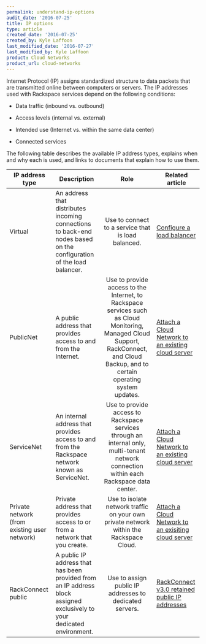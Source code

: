 ```yaml
---
permalink: understand-ip-options
audit_date: '2016-07-25'
title: IP options
type: article
created_date: '2016-07-25'
created_by: Kyle Laffoon
last_modified_date: '2016-07-27'
last_modified_by: Kyle Laffoon
product: Cloud Networks
product_url: cloud-networks
---
```


Internet Protocol (IP) assigns standardized structure to data packets that are transmitted online between computers or servers. The IP addresses used with Rackspace services depend on the following conditions:

- Data traffic (inbound vs. outbound)

- Access levels (internal vs. external)

- Intended use (Internet vs. within the same data center)

- Connected services

The following table describes the available IP address types, explains when and why each is used, and links to documents that explain how to use them.


IP address type | Description | Role | Related article
--- | --- | :---: | ---
Virtual | An address that distributes incoming connections to back-end nodes based on the configuration of the load balancer. | Use to connect to a service that is load balanced. | [Configure a load balancer](https://docs-ospc.rackspace.com/support/how-to/cloud-load-balancers/configure-a-load-balancer/)
PublicNet | A public address that provides access to and from the Internet. | Use to provide access to the Internet, to Rackspace services such as Cloud Monitoring, Managed Cloud Support, RackConnect, and Cloud Backup, and to certain operating system updates. |[Attach a Cloud Network to an existing cloud server](https://docs-ospc.rackspace.com/support/how-to/cloud-networks/attach-a-cloud-network-to-an-existing-cloud-server/)
ServiceNet | An internal address that provides access to and from the Rackspace network known as ServiceNet. | Use to provide access to Rackspace services through an internal only, multi-tenant network connection within each Rackspace data center. | [Attach a Cloud Network to an existing cloud server](https://docs-ospc.rackspace.com/support/how-to/cloud-networks/attach-a-cloud-network-to-an-existing-cloud-server/)
Private network (from existing user network) | Private address that provides access to or from a network that you create. | Use to isolate network traffic on your own private network within the Rackspace Cloud. | [Attach a Cloud Network to an exisiting cloud server](https://docs-ospc.rackspace.com/support/how-to/cloud-networks/attach-a-cloud-network-to-an-existing-cloud-server/)
RackConnect public | A public IP address that has been provided from an IP address block assigned exclusively to your dedicated environment. | Use to assign public IP addresses to dedicated servers. | [RackConnect v3.0 retained public IP addresses](https://docs-ospc.rackspace.com/support/how-to/rackconnect/rackconnect-v30-retained-public-ip-addresses/)
